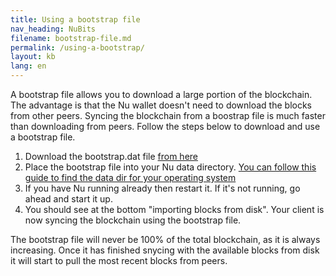 ```yaml
---
title: Using a bootstrap file
nav_heading: NuBits
filename: bootstrap-file.md
permalink: /using-a-bootstrap/
layout: kb
lang: en
---
```


A bootstrap file allows you to download a large portion of the blockchain. The advantage is that the Nu wallet doesn't need to download the blocks from other peers. Syncing the blockchain from a boostrap file is much faster than downloading from peers. Follow the steps below to download and use a bootstrap file.

 1. Download the bootstrap.dat file [from here](link)
 1. Place the bootstrap file into your Nu data directory. [You can follow this guide to find the data dir for your operating system](https://docs.nubits.com/creating-conf-file/#find-the-nu-data-directory)
 1. If you have Nu running already then restart it. If it's not running, go ahead and start it up.
 1. You should see at the bottom "importing blocks from disk". Your client is now syncing the blockchain using the bootstrap file.
 
The bootstrap file will never be 100% of the total blockchain, as it is always increasing. Once it has finished snycing with the available blocks from disk it will start to pull the most recent blocks from peers.

